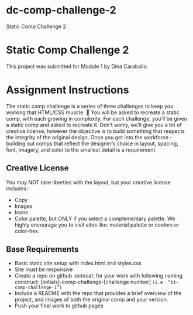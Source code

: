# dc-comp-challenge-2
Static Comp Challenge 2

# Static Comp Challenge 2

This project was submitted for Module 1 by Dina Caraballo. 

# Assignment Instructions
The static comp challenge is a series of three challenges to keep you working that HTML/CSS muscle. :muscle: You will be asked to recreate a static comp, with each growing in complexity. For each challenge, you’ll be given a static comp and asked to recreate it. Don’t worry, we’ll give you a bit of creative license, however the objective is to build something that respects the integrity of the original design. Once you get into the workforce - building out comps that reflect the designer’s choice in layout, spacing, font, imagery, and color to the smallest detail is a requirement.

## Creative License
You may NOT take liberties with the layout, but your creative license includes:
* Copy
* Images
* Icons
* Color palette, but ONLY if you select a complementary palette. We highly encourage you to visit sites like: material palette or coolors or color-hex.

## Base Requirements
* Basic static site setup with index.html and styles.css
* Site must be responsive
* Create a repo on github :octocat: for your work with following naming construct: [initials]-comp-challenge-[challenge number] `(i.e. “bt-comp-challenge-1”)`
* Include a README with the repo that provides a brief overview of the project, and images of both the original comp and your version.
* Push your final work to github pages